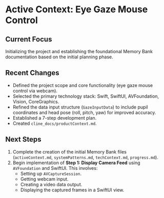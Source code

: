 # Active Context: Eye Gaze Mouse Control

## Current Focus

Initializing the project and establishing the foundational Memory Bank documentation based on the initial planning phase.

## Recent Changes

-   Defined the project scope and core functionality (eye gaze mouse control via webcam).
-   Selected the primary technology stack: Swift, SwiftUI, AVFoundation, Vision, CoreGraphics.
-   Refined the data input structure (`GazeInputData`) to include pupil coordinates and head pose (roll, pitch, yaw) for improved accuracy.
-   Established a 7-step development plan.
-   Created `cline_docs/productContext.md`.

## Next Steps

1.  Complete the creation of the initial Memory Bank files (`activeContext.md`, `systemPatterns.md`, `techContext.md`, `progress.md`).
2.  Begin implementation of **Step 1: Display Camera Feed** using `AVFoundation` and SwiftUI. This involves:
    *   Setting up `AVCaptureSession`.
    *   Getting webcam input.
    *   Creating a video data output.
    *   Displaying the captured frames in a SwiftUI view.
